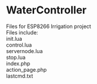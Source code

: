 # WaterController
Files for ESP8266 Irrigation project<BR>
Files include:
<BR>init.lua
<BR>control.lua
<BR>servernode.lua
<BR>stop.lua
<BR>index.php
<BR>action_page.php
<BR>lastcmd.txt

